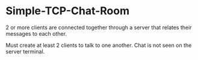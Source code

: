 # Simple-TCP-Chat-Room

2 or more clients are connected together through a server that relates their messages to each other.

Must create at least 2 clients to talk to one another.  Chat is not seen on the server terminal.
